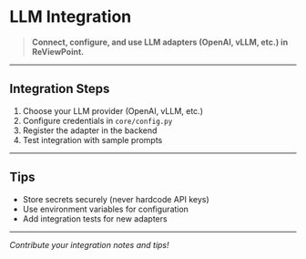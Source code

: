 # LLM Integration

> **Connect, configure, and use LLM adapters (OpenAI, vLLM, etc.) in ReViewPoint.**

---

## Integration Steps

1. Choose your LLM provider (OpenAI, vLLM, etc.)
2. Configure credentials in `core/config.py`
3. Register the adapter in the backend
4. Test integration with sample prompts

---

## Tips

- Store secrets securely (never hardcode API keys)
- Use environment variables for configuration
- Add integration tests for new adapters

---

*Contribute your integration notes and tips!*
